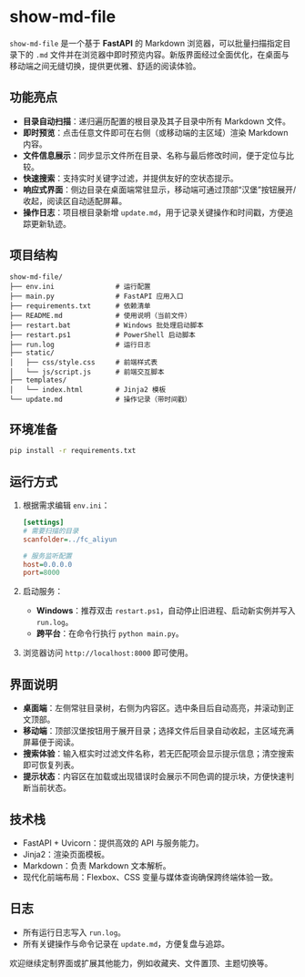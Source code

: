 # show-md-file

`show-md-file` 是一个基于 **FastAPI** 的 Markdown 浏览器，可以批量扫描指定目录下的 `.md` 文件并在浏览器中即时预览内容。新版界面经过全面优化，在桌面与移动端之间无缝切换，提供更优雅、舒适的阅读体验。

## 功能亮点

- **目录自动扫描**：递归遍历配置的根目录及其子目录中所有 Markdown 文件。
- **即时预览**：点击任意文件即可在右侧（或移动端的主区域）渲染 Markdown 内容。
- **文件信息展示**：同步显示文件所在目录、名称与最后修改时间，便于定位与比较。
- **快速搜索**：支持实时关键字过滤，并提供友好的空状态提示。
- **响应式界面**：侧边目录在桌面端常驻显示，移动端可通过顶部“汉堡”按钮展开/收起，阅读区自动适配屏幕。
- **操作日志**：项目根目录新增 `update.md`，用于记录关键操作和时间戳，方便追踪更新轨迹。

## 项目结构

```
show-md-file/
├── env.ini               # 运行配置
├── main.py               # FastAPI 应用入口
├── requirements.txt      # 依赖清单
├── README.md             # 使用说明（当前文件）
├── restart.bat           # Windows 批处理启动脚本
├── restart.ps1           # PowerShell 启动脚本
├── run.log               # 运行日志
├── static/
│   ├── css/style.css     # 前端样式表
│   └── js/script.js      # 前端交互脚本
├── templates/
│   └── index.html        # Jinja2 模板
└── update.md             # 操作记录（带时间戳）
```

## 环境准备

```bash
pip install -r requirements.txt
```

## 运行方式

1. 根据需求编辑 `env.ini`：

   ```ini
   [settings]
   # 需要扫描的目录
   scanfolder=../fc_aliyun

   # 服务监听配置
   host=0.0.0.0
   port=8000
   ```

2. 启动服务：

   - **Windows**：推荐双击 `restart.ps1`，自动停止旧进程、启动新实例并写入 `run.log`。
   - **跨平台**：在命令行执行 `python main.py`。

3. 浏览器访问 `http://localhost:8000` 即可使用。

## 界面说明

- **桌面端**：左侧常驻目录树，右侧为内容区。选中条目后自动高亮，并滚动到正文顶部。
- **移动端**：顶部汉堡按钮用于展开目录；选择文件后目录自动收起，主区域充满屏幕便于阅读。
- **搜索体验**：输入框实时过滤文件名称，若无匹配项会显示提示信息；清空搜索即可恢复列表。
- **提示状态**：内容区在加载或出现错误时会展示不同色调的提示块，方便快速判断当前状态。

## 技术栈

- FastAPI + Uvicorn：提供高效的 API 与服务能力。
- Jinja2：渲染页面模板。
- Markdown：负责 Markdown 文本解析。
- 现代化前端布局：Flexbox、CSS 变量与媒体查询确保跨终端体验一致。

## 日志

- 所有运行日志写入 `run.log`。
- 所有关键操作与命令记录在 `update.md`，方便复盘与追踪。

欢迎继续定制界面或扩展其他能力，例如收藏夹、文件置顶、主题切换等。
